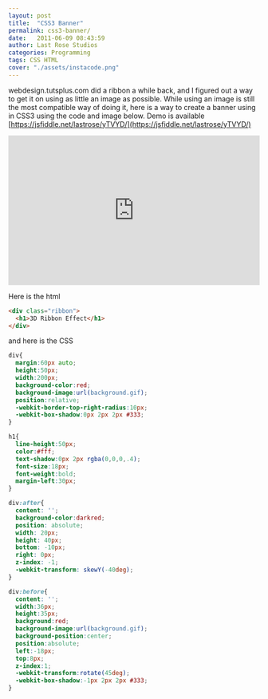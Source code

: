 ```yaml
---
layout: post
title:  "CSS3 Banner"
permalink: css3-banner/
date:   2011-06-09 08:43:59
author: Last Rose Studios
categories: Programming
tags: CSS HTML
cover: "./assets/instacode.png"
---
```


webdesign.tutsplus.com did a ribbon a while back, and I figured out a way to get it on using as little an image as possible. While using an image is still the most compatible way of doing it, here is a way to create a banner using in CSS3 using the code and image below. Demo is available [https://jsfiddle.net/lastrose/yTVYD/](https://jsfiddle.net/lastrose/yTVYD/)

<iframe width="100%" height="300" src="https://jsfiddle.net/lastrose/yTVYD/embedded/result" frameborder="0" loading="lazy" allowfullscreen="allowfullscreen"></iframe>

Here is the html

```html
<div class="ribbon">
  <h1>3D Ribbon Effect</h1>
</div>
```

and here is the CSS

```css
div{
  margin:60px auto;
  height:50px;
  width:200px;
  background-color:red;
  background-image:url(background.gif);
  position:relative;
  -webkit-border-top-right-radius:10px;
  -webkit-box-shadow:0px 2px 2px #333;
}

h1{
  line-height:50px;
  color:#fff;
  text-shadow:0px 2px rgba(0,0,0,.4);
  font-size:18px;
  font-weight:bold;
  margin-left:30px;
}

div:after{
  content: '';
  background-color:darkred;
  position: absolute;
  width: 20px;
  height: 40px;
  bottom: -10px;
  right: 0px;
  z-index: -1;
  -webkit-transform: skewY(-40deg);
}

div:before{
  content: '';
  width:36px;
  height:35px;
  background:red;
  background-image:url(background.gif);
  background-position:center;
  position:absolute;
  left:-18px;
  top:8px;
  z-index:1;
  -webkit-transform:rotate(45deg);
  -webkit-box-shadow:-1px 2px 2px #333;
}
```